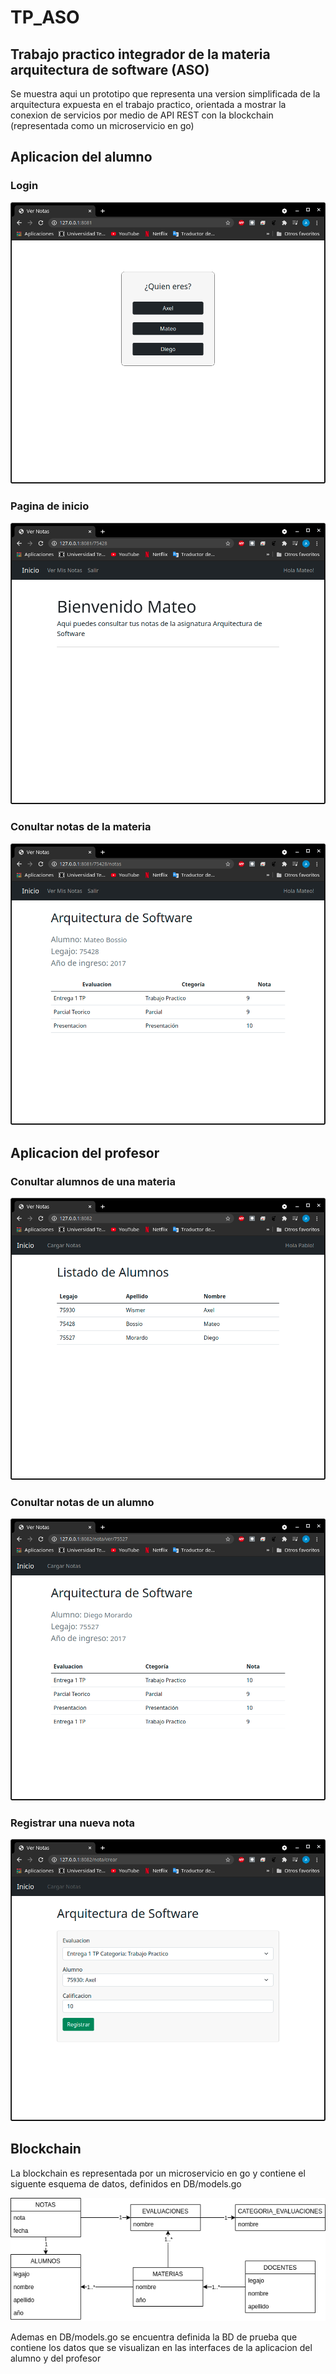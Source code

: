 # TP_ASO
## Trabajo practico integrador de la materia arquitectura de software (ASO)

Se muestra aqui un prototipo que representa una version simplificada de la arquitectura expuesta en el trabajo practico, orientada a mostrar la conexion de servicios por medio de API REST con la blockchain (representada como un microservicio en go)

## Aplicacion del alumno
### Login
![alt text](/doc/interfaces/alumno_login.png)
### Pagina de inicio
![alt text](/doc/interfaces/alumno_home.png)
### Conultar notas de la materia 
![alt text](/doc/interfaces/alumno_notas.png)

## Aplicacion del profesor
### Conultar alumnos de una materia
![alt text](/doc/interfaces/profesor_home.png)
### Conultar notas de un alumno
![alt text](/doc/interfaces/profesor_nota_ver.png)
### Registrar una nueva nota
![alt text](/doc/interfaces/profesor_nota_crear.png)

## Blockchain
La blockchain es representada por un microservicio en go y contiene el siguente esquema de datos, definidos en DB/models.go

![alt text](/doc/esquema_datos.png)

Ademas en DB/models.go se encuentra definida la BD de prueba que contiene los datos que se visualizan en las interfaces de la aplicacion del alumno y del profesor
